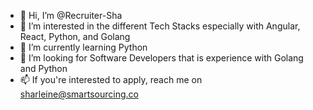 - 👋 Hi, I’m @Recruiter-Sha
- 👀 I’m interested in the different Tech Stacks especially with Angular, React, Python, and Golang
- 🌱 I’m currently learning Python
- 💞️ I’m looking for Software Developers that is experience with Golang and Python
- 📫 If you're interested to apply, reach me on sharleine@smartsourcing.co

<!---
Recruiter-Sha/Recruiter-Sha is a ✨ special ✨ repository because its `README.md` (this file) appears on your GitHub profile.
You can click the Preview link to take a look at your changes.
--->
